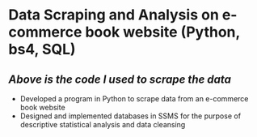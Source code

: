 # Data Scraping and Analysis on e-commerce book website (Python, bs4, SQL)
## _Above is the code I used to scrape the data_
- Developed a program in Python to scrape data from an e-commerce book website
- Designed and implemented databases in SSMS for the purpose of descriptive statistical analysis and data cleansing

